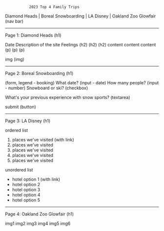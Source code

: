               2023 Top 4 Family Trips

Diamond Heads  |  Boreal Snowboarding |  LA Disney |  Oakland Zoo Glowfair   (nav bar)

__________________________________________________

Page 1: Diamond Heads (h1)

Date           Description of the site         Feelings
(h2)                    (h2)                     (h2)
content               content                   content   
(p)                      (p)                     (p)      

img
(img)


__________________________________________________

Page 2: Boreal Snowboarding (h1)

(form, legend - booking)
What date? (input - date)
How many people? (input - number)
Snowboard or ski? (checkbox)

What's your previous experience with snow sports? (textarea)

submit (button)


__________________________________________________

Page 3: LA Disney (h1)

ordered list
1. places we've visited (with link)
2. places we've visited
3. places we've visited
4. places we've visited
5. places we've visited

unordered list
- hotel option 1 (with link)
- hotel option 2
- hotel option 3
- hotel option 4
- hotel option 5


__________________________________________________

Page 4: Oakland Zoo Glowfair (h1)

img1      img2      img3
img4      img5      img6




